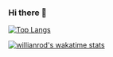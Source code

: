 ### Hi there 👋
[![Top Langs](https://github-readme-stats.vercel.app/api/top-langs/?username=WelsonDev&layout=compact)](https://github.com/WelsonDev/github-readme-stats)


[![willianrod's wakatime stats](https://github-readme-stats.vercel.app/api/wakatime?username=WelsonDev&theme=dracula)](https://github.com/WelsonDev/github-readme-stats)


<!--
**WelsonDev/WelsonDev** is a ✨ _special_ ✨ repository because its `README.md` (this file) appears on your GitHub profile.

Here are some ideas to get you started:

- 🔭 I’m currently working on ...
- 🌱 I’m currently learning ...
- 👯 I’m looking to collaborate on ...
- 🤔 I’m looking for help with ...
- 💬 Ask me about ...
- 📫 How to reach me: ...
- 😄 Pronouns: ...
- ⚡ Fun fact: ...
-->


